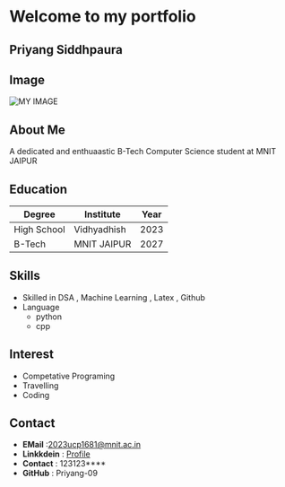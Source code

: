 # Welcome to my portfolio
## Priyang Siddhpaura

## Image
![MY IMAGE]([https://cdn.pixabay.com/photo/2021/08/04/13/06/software-developer-6521720_1280.jpg](https://pixabay.com/photos/software-developer-web-developer-6521720/))

## About Me
A dedicated and enthuaastic B-Tech Computer Science student at MNIT JAIPUR

## Education
|   Degree    |  Institute  | Year |
|     ---     |     ---     |  --- |
| High School | Vidhyadhish | 2023 |
|   B-Tech    | MNIT JAIPUR | 2027 |

## Skills
- Skilled in DSA , Machine Learning , Latex , Github
- Language
  - python
  - cpp

## Interest 
- Competative Programing
- Travelling
- Coding

## Contact
- **EMail** :[2023ucp1681@mnit.ac.in](mailto:2023ucp1681@mnit.ac.in)
- **Linkkdein** : [Profile](linkdein.com)
- **Contact** : 123123****
- **GitHub** : Priyang-09





